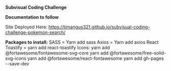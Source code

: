 **Subvisual Coding Challenge**

**Documentation to follow**

Site Deployed Here: https://timangus321.github.io/subvisual-coding-challenge-pokemon-search/




**Packages to install:**
SASS = Yarn add sass
Axios = Yarn add axios
React Toastify = yarn add react-toastify
Icons:
yarn add @fortawesome/fontawesome-svg-core
yarn add @fortawesome/free-solid-svg-icons
yarn add @fortawesome/react-fontawesome
yarn add gh-pages --save-dev
